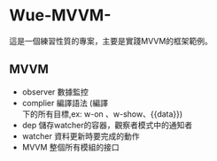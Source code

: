# Wue-MVVM-

這是一個練習性質的專案，主要是實踐MVVM的框架範例。


## MVVM
- observer  數據監控
- complier  編譯語法 (編譯 <div id="#app">下的所有目標,ex: w-on 、w-show、{{data}})
- dep       儲存watcher的容器，觀察者模式中的通知者
- watcher   資料更新時要完成的動作
- MVVM      整個所有模組的接口
